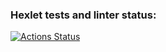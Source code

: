 ### Hexlet tests and linter status:
[![Actions Status](https://github.com/AKKAVA/python-project-49/actions/workflows/hexlet-check.yml/badge.svg)](https://github.com/AKKAVA/python-project-49/actions)